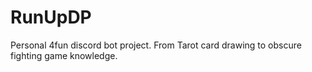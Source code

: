 # RunUpDP

Personal 4fun discord bot project. From Tarot card drawing to obscure fighting game knowledge.
